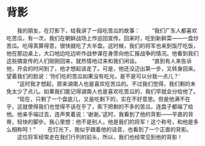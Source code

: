 # 背影
　　我的朋友，在灯影下，给我讲了一段吃苦瓜的故事： 
　　“我们广东人都喜欢吃苦瓜，有一次，我们在朝鲜战场上作巡回宣传。回来时，吃到新鲜菜——一盘炒苦瓜。吃得真算得意，很快就吃了大半盘。这时候，我们的将军也来到饭厅吃饭，他在那边桌上，大口地边吃边听作战参谋在身旁向他汇报战争的情况。他看到我们这些搞宣传的人们刚刚回来，就热情地过来和我们闲谈。 
　　“直到有人来告诉他，开会的时间到了，他才想起该走了。可是，他还没迈出第一步，又转身回来。望着我们的脸说：‘你们吃的苦瓜如果没有吃光，是不是可以分我一点儿？’ 
　　“这时我才想起，原来湖南人也是喜欢吃苦瓜的。不过我们觉得，我们剩的未免太少了点儿。如果我们能记得湖南人也是喜欢吃苦瓜的，我们早就会分给他了。 
　　“现在，只剩了一个盘底儿，又是吃剩下的，实在不好意思。但是他满不在乎，这就使得我们也觉得不该在乎了，索下把剩的不多的苦瓜，连盘子都端了给他。他亲手端过去，连声笑着说：‘谢谢。’这时，我看到了他的背影——平直的背脊，轻快的脚步。我心里想：他不是别人，他是我们的将军！这个称号，和他是多么相称呵！” 
　　在灯光下，我似乎跟着他的话音，也看到了一个正直的背影。 
　　这位将军经常走在我们行列的前头，所以，我们也经常见到他的背影！
 